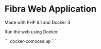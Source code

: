 
<h1>Fibra Web Application</h1>
<p>Made with PHP 8.1 and Docker 3</p>
<p>Run the web using Docker</p>
```
docker-compose up
```